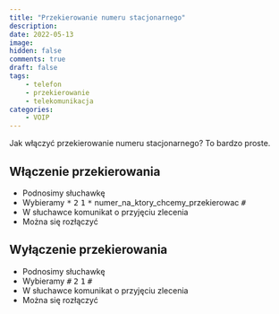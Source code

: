 ```yaml
---
title: "Przekierowanie numeru stacjonarnego"
description: 
date: 2022-05-13
image: 
hidden: false
comments: true
draft: false
tags:
    - telefon
    - przekierowanie
    - telekomunikacja
categories:
    - VOIP
---
```


Jak włączyć  przekierowanie numeru stacjonarnego?
To bardzo proste. 

## Włączenie przekierowania

- Podnosimy słuchawkę
- Wybieramy <kbd>\*</kbd> <kbd>2</kbd> <kbd>1</kbd> <kbd>\*</kbd> numer_na_ktory_chcemy_przekierowac <kbd>#</kbd>
- W słuchawce komunikat o przyjęciu zlecenia
- Można się rozłączyć

## Wyłączenie przekierowania

- Podnosimy słuchawkę
- Wybieramy <kbd>#</kbd> <kbd>2</kbd> <kbd>1</kbd> <kbd>#</kbd>
- W słuchawce komunikat o przyjęciu zlecenia
- Można się rozłączyć
